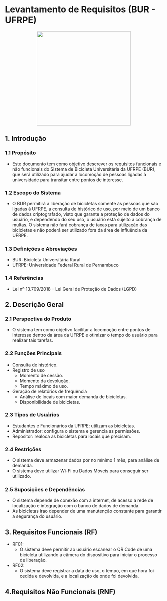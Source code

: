 # Levantamento de Requisitos (BUR - UFRPE)

<div align="center">
  <img src="https://github.com/user-attachments/assets/54622bbd-cb40-483a-843d-2b4b1046ce0f" 
	  width="300"
	  height="300"
	  >
</div>

## 1. Introdução
### 1.1 Propósito
- Este documento tem como objetivo descrever os requisitos funcionais e não funcionais do Sistema de Bicicleta Universitária da UFRPE (BUR), que será utilizado para ajudar a locomoção de pessoas ligadas à universidade para transitar entre pontos de interesse.
### 1.2 Escopo do Sistema
- O BUR permitirá a liberação de bicicletas somente às pessoas que são ligadas à UFRPE, a consulta de histórico de uso, por meio de um banco de dados criptografado, visto que garante a proteção de dados do usuário, e dependendo do seu uso, o usuário está sujeito a cobrança de multas. O sistema não fará cobrança de taxas para utilização das bicicletas e não poderá ser utilizado fora da área de influência da UFRPE.
### 1.3 Definições e Abreviações
- BUR: Bicicleta Universitária Rural
- UFRPE: Universidade Federal Rural de Pernambuco
### 1.4 Referências
- Lei nº 13.709/2018 – Lei Geral de Proteção de Dados (LGPD)
## 2. Descrição Geral
### 2.1 Perspectiva do Produto
- O sistema tem como objetivo facilitar a locomoção entre pontos de interesse dentro da área da UFRPE e otimizar o tempo do usuário para realizar tais tarefas.  
### 2.2 Funções Principais
- Consulta de histórico.
- Registro de uso
	- Momento de cessão.
   	- Momento da devolução.
   	- Tempo máximo de uso.
- Geração de relatórios de frequência
	- Análise de locais com maior demanda de bicicletas.
	- Disponibilidade de bicicletas.
### 2.3 Tipos de Usuários
- Estudantes e Funcionários da UFRPE: utilizam as bicicletas.
- Administrador: configura o sistema e gerencia as permissões.
- Repositor: realoca as bicicletas para locais que precisam.
### 2.4 Restrições
- O sistema deve armazenar dados por no mínimo 1 mês, para análise de demanda.
- O sistema deve utilizar Wi-Fi ou Dados Móveis para conseguir ser utilizado.
### 2.5 Suposições e Dependências
- O sistema depende de conexão com a internet, de acesso a rede de localização e integração com o banco de dados de demanda.
- As bicicletas irao depender de uma manutenção constante para garantir a segurança do usuário.
## 3. Requisitos Funcionais (RF)
- RF01:
  	- O sistema deve permitir ao usuário escanear o QR Code de uma bicicleta utilizando a câmera do dispositivo para iniciar o processo de liberação.
- RF02:
  	- O sistema deve registrar a data de uso, o tempo, em que hora foi cedida e devolvida, e a localização de onde foi devolvida.

## 4.Requisitos Não Funcionais (RNF)



